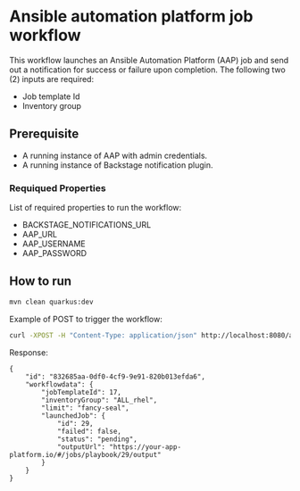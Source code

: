 # Ansible automation platform job workflow
This workflow launches an Ansible Automation Platform (AAP) job and send out a notification for success or failure upon completion.
The following two (2) inputs are required:
- Job template Id
- Inventory group

## Prerequisite
* A running instance of AAP with admin credentials. 
* A running instance of Backstage notification plugin.

### Requiqued Properties 
List of required properties to run the workflow:
- BACKSTAGE_NOTIFICATIONS_URL
- AAP_URL 
- AAP_USERNAME
- AAP_PASSWORD

## How to run

```bash
mvn clean quarkus:dev
```

Example of POST to trigger the workflow:
```bash
curl -XPOST -H "Content-Type: application/json" http://localhost:8080/aap-job -d '{"jobTemplateId": _JOB_TEMPLATE_ID_, "inventoryGroup": "_INVENTORY_GROUP_", "limit": "_LIMIT_"}'
```

Response:
```
{
    "id": "832685aa-0df0-4cf9-9e91-820b013efda6",
    "workflowdata": {
        "jobTemplateId": 17,
        "inventoryGroup": "ALL_rhel",
        "limit": "fancy-seal",
        "launchedJob": {
            "id": 29,
            "failed": false,
            "status": "pending",
            "outputUrl": "https://your-app-platform.io/#/jobs/playbook/29/output"
        }
    }
}
```


